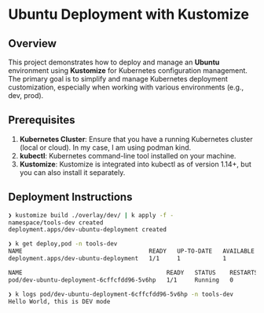 # Ubuntu Deployment with Kustomize

## Overview
This project demonstrates how to deploy and manage an **Ubuntu** environment using **Kustomize** for Kubernetes configuration management. The primary goal is to simplify and manage Kubernetes deployment customization, especially when working with various environments (e.g., dev, prod).

## Prerequisites
1. **Kubernetes Cluster**: Ensure that you have a running Kubernetes cluster (local or cloud). In my case, I am using podman kind.
2. **kubectl**: Kubernetes command-line tool installed on your machine.
3. **Kustomize**: Kustomize is integrated into kubectl as of version 1.14+, but you can also install it separately.

## Deployment Instructions

```bash
❯ kustomize build ./overlay/dev/ | k apply -f -
namespace/tools-dev created
deployment.apps/dev-ubuntu-deployment created

❯ k get deploy,pod -n tools-dev
NAME                                    READY   UP-TO-DATE   AVAILABLE   AGE
deployment.apps/dev-ubuntu-deployment   1/1     1            1           29s

NAME                                         READY   STATUS    RESTARTS   AGE
pod/dev-ubuntu-deployment-6cffcfdd96-5v6hp   1/1     Running   0          29s

❯ k logs pod/dev-ubuntu-deployment-6cffcfdd96-5v6hp -n tools-dev
Hello World, this is DEV mode
```
